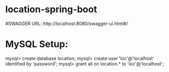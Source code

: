 # location-spring-boot

#SWAGGER URL: 
http://localhost:8080/swagger-ui.html#/

# MySQL Setup:
mysql> create database location;
mysql> create user 'loc'@'localhost' identified by 'password';
mysql> grant all on location.* to 'loc'@'localhost';

